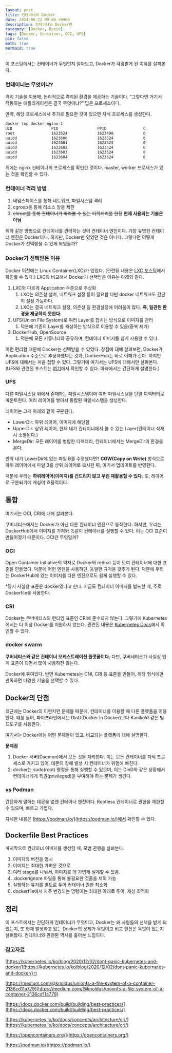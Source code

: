 ```yaml
---
layout: post
title: 컨테이너와 Docker
date: 2024-06-22 09:00 +0900 
description: 컨테이너와 Docker란
category: [Docker, Basic] 
tags: [Docker, Container, OCI, UFS] 
pin: false
math: true
mermaid: true
---
```

이 포스팅에서는 컨테이너가 무엇인지 알아보고, Docker가 각광받게 된 이유를 살펴본다.
<!--more-->


### 컨테이너는 무엇이냐?


격리 기술을 이용해, 논리적으로 격리된 환경을 제공하는 기술이다. “그렇다면 거기서 작동하는 애플리케이션은 결국 무엇이냐?” 답은 프로세스이다.


만약, 해당 프로세스에서 추가로 필요한 것이 있으면 자식 프로세스를 생성한다.


```bash
docker top docker-nginx-1
UID                 PID                 PPID                C                   STIME               TTY                 TIME                CMD
root                1623524             1623498             0                   03:40               ?                   00:00:00            nginx: master process nginx -g daemon off;
uuidd               1623600             1623524             0                   03:40               ?                   00:00:00            nginx: worker process
uuidd               1623601             1623524             0                   03:40               ?                   00:00:00            nginx: worker process
uuidd               1623602             1623524             0                   03:40               ?                   00:00:00            nginx: worker process
uuidd               1623603             1623524             0                   03:40               ?                   00:00:00            nginx: worker process
uuidd               1623604             1623524             0                   03:40               ?                   00:00:00            nginx: worker process
```


위에는 nginx 컨테이너의 프로세스를 확인한 것이다. master, worker 프로세스가 있는 것을 확인할 수 있다.


### 컨테이너 격리 방법

1. 네임스페이스를 통해 네트워크, 파일시스템 격리
2. cgroup을 통해 리소스 양을 제한
3. ~~chroot를 통해 컨테이너가 바라볼 수 있는 디렉터리를 한정~~ **현재 사용되는 기술은 아님**

위와 같은 방법으로 컨테이너를 관리하는 것이 컨테이너 엔진이다. 가장 유명한 컨테이너 엔진은 Docker이다. 하지만, Docker만 있었던 것은 아니다. 그렇다면 어떻게 Docker가 선택받을 수 있게 되었을까?


### Docker가 선택받은 이유


Docker 이전에는 Linux Container(LXC)가 있었다. (관련된 내용은 [LXC 포스팅](https://www.handongbee.com/posts/LXC(Linux-Container)/)에서 확인할 수 있다.) LXC와 비교해서 Docker가 선택받은 이유는 아래와 같다.

1. LXC와 다르게 Application 수준으로 추상화
	1. LXC는 의존성 설치, 네트워크 설정 등이 필요함 다만 docker 네트워크도 간단히 설정 가능하다.
	2. LXC는 결국 네트워크 설정, 의존성 등 환경설정에 어려움이 많다. **즉, 일관된 환경을 제공하지 못한다.**
2. UFS(Union File System)로 여러 Layer를 합치는 방식으로 이미지를 관리
	1. 덕분에 기존의 Layer를 캐싱하는 방식으로 이용할 수 있음(중복 제거)
3. DockerHub, OpenSource
	1. 덕분에 모든 커뮤니티와 공유하며, 컨테이너 이미지를 쉽게 사용할 수 있다.

이런 편리함 때문에 Docker는 선택받을 수 있었다.  장점에 대해 살펴보면, Docker가 Application 수준으로 추상화했다는 것과, DockerHub는 바로 이해가 간다. 하지만 UFS에 대해서는 처음 접할 수 있다. 그렇기에 여기서는 UFS에 대해서만 살펴본다. (UFS와 관련된 포스트는 [여기](https://www.handongbee.com/posts/Docker-Storage/)에서 확인할 수 있다. 아래에서는 간단하게 설명한다.)


### UFS


다른 파일시스템 위에서 존재하는 파일시스템이며 여러 파일시스템을 단일 디렉터리로 마운트한다. 여러 레이어를 쌓아서 통합된 파일시스템을 생성한다. 


레이어는 크게 아래와 같이 구분된다.

- LowerDir: 하위 레이어, 이미지에 해당함
- UpperDir: 상위 레이어, 현재 내가 컨테이너에서 쓸 수 있는 Layer(컨테이너 삭제 시 소멸된다.)
- MergeDir: 모든 레이어를 병합한 디렉터리, 컨테이너에서는 MergeDir의 환경을 본다.

만약 내가 LowerDir에 있는 파일 B를 수정했다면? **COW(Copy on Write)** 방식으로 하위 레이어에서 파일 B를 상위 레이어로 복사한 뒤, 여기서 업데이트를 반영한다.


덕분에 우리는 **하위레이어(이미지)를 건드리지 않고 우린 재활용할 수 있다.** 또, 레이어로 구분되기에 캐싱이 효율적이다.


## 통합


여기서는 OCI, CRI에 대해 살펴본다. 


쿠버네티스에서는 Docker가 아닌 다른 컨테이너 엔진으로 동작한다. 하지만, 우리는 DockerHub에서 이미지를 가져와 똑같이 컨테이너를 실행할 수 있다. 이는 OCI 표준이 만들어졌기 때문이다. OCI란 무엇일까?


### OCI


Open Container Initiative의 약자로 Docker와 redhat 등이 모여 컨테이너에 대한 표준을 만들었다. 덕분에 어떤 엔진을 사용하던, 동일한 규격을 갖추게 된다. 덕분에 우리는 DockerHub에 있는 이미지를 다른 엔진으로도 쉽게 실행할 수 있다. 


*당시 사실상 표준은 docker였다고 한다. 지금도 컨테이너 이미지를 빌드할 때, 주로 Dockerfile을 사용한다.


### CRI


Docker는 쿠버네티스의 런타임 표준인 CRI에 준수되지 않는다. 그렇기에 Kubernetes에서는 더 이상 Docker를 지원하지 않는다. 관련된 내용은 [Kubernetes Docs](https://kubernetes.io/ko/blog/2020/12/02/dont-panic-kubernetes-and-docker/)에서 확인할 수 있다.


### docker swarm


**쿠버네티스와 같은 컨테이너 오케스트레이션 플랫폼이다.** 다만, 쿠버네티스가 사실상 업계 표준이 되면서 많이 사용하진 않는다.


Docker에 묶여있다. 반면 Kubernetes는 CNI, CRI 등 표준을 만들어, 해당 형식에만 만족하면 다양한 기술을 선택할 수 있다.


## Docker의 단점


최근에는 Docker의 이런저런 문제들 때문에, 컨테이너를 이용할 때 다른 플랫폼을 이용한다. 예를 들어, 파이프라인에서는 DinD(Docker in Docker)보다 Kaniko와 같은 빌드도구를 사용한다.


여기서는 Docker에는 어떤 문제들이 있고, 비교되는 플랫폼에 대해 설명한다.


**문제점**

1. Docker 서버(Daemon)에서 모든 것을 처리한다. 이는 모든 컨테이너를 자식 프로세스로 가지고 있어, 데몬의 장애 발생 시 컨테이너가 위험에 빠진다.
2. docker는 sudo(root) 명령을 통해 실행할 수 있으며, 이는 DinD와 같은 상황에서 컨테이너에게 특권(privileged)을 부여해야 하는 문제가 생긴다.

### vs Podman 


간단하게 말하는 데몬을 없앤 컨테이너 엔진이다. Rootless 컨테이너로 권한을 제한할 수 있으며, 빠르고 가볍다.


자세한 내용은 [https://podman.io/](https://podman.io/)에서 확인할 수 있다.


## Dockerfile Best Practices


마지막으로 컨테이너 이미지를 생성할 때, 모범 관행을 살펴본다.

1. 이미지의 버전을 명시
2. 이미지는 최대한 가벼운 것으로
3. 여러 stage를 나눠서, 이미지를 더 가볍게 설계할 수 있음.
4. .dockerignore 파일을 통해 불필요한 것들을 제외 가능
5. 실행하는 유저를 별도로 두어 컨테이너 권한 최소화
6. dockerfile에서 자주 변경되는 명령어는 최대한 아래로 두어, 캐싱 최적화

## 정리


이 포스트에서는 간단하게 컨테이너가 무엇이고, Docker는 왜 사람들의 선택을 받게 되었는지, 또 현재 발생하고 있는 Docker의 문제가 무엇이고 비교 엔진은 무엇이 있는지 살펴봤다. 컨테이너와 관련된 역사를 훑어본 느낌이다. 


### 참고자료


[https://kubernetes.io/ko/blog/2020/12/02/dont-panic-kubernetes-and-docker/](https://kubernetes.io/ko/blog/2020/12/02/dont-panic-kubernetes-and-docker/)ㅁ


[https://medium.com/@knoldus/unionfs-a-file-system-of-a-container-2136cd11a779](https://medium.com/@knoldus/unionfs-a-file-system-of-a-container-2136cd11a779)


[https://docs.docker.com/build/building/best-practices/](https://docs.docker.com/build/building/best-practices/)


[https://kubernetes.io/ko/docs/concepts/architecture/cri/](https://kubernetes.io/ko/docs/concepts/architecture/cri/)


[https://opencontainers.org/](https://opencontainers.org/)


[https://podman.io/](https://podman.io/)

